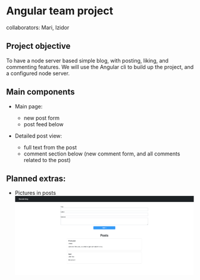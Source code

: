 # Angular team project

collaborators: Mari, Izidor

## Project objective

To have a node server based simple blog, with posting, liking, and commenting features. We will use the Angular cli to build up the project, and a configured node server.

## Main components

- Main page:
    * new post form
    * post feed below

- Detailed post view:
    * full text from the post
    * comment section below (new comment form, and all comments related to the post)

## Planned extras:

- Pictures in posts
![Pictures in posts](./blog-project/Screenshot.png)



